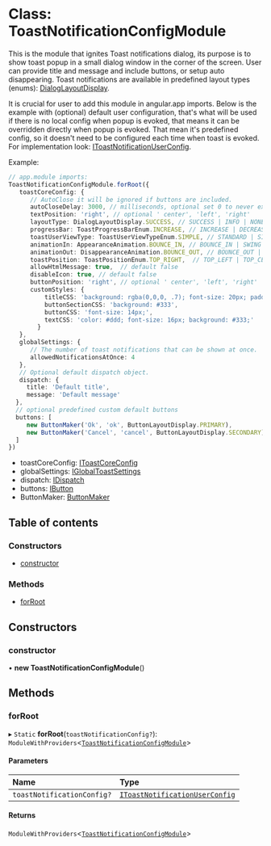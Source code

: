 # Class: ToastNotificationConfigModule

This is the module that ignites Toast notifications dialog, its purpose is to show toast popup in a
small dialog window in the corner of the screen. User can provide title and message and include buttons, or setup auto disappearing.
Toast notifications are available in predefined layout types (enums): [DialogLayoutDisplay](#/documentation/enum-DialogLayoutDisplay).

It is crucial for user to add this module in angular.app imports.
Below is the example with (optional) default user configuration, that's what will be used if there is no
local config when popup is evoked, that means it can be overridden directly when popup is evoked.
That mean it's predefined config, so it doesn't need to be configured each time when toast is evoked.
For implementation look: [IToastNotificationUserConfig](#/documentation/interface-IToastNotificationUserConfig).

Example:
```typescript
// app.module imports:
ToastNotificationConfigModule.forRoot({
   toastCoreConfig: {
      // AutoClose it will be ignored if buttons are included.
      autoCloseDelay: 3000, // milliseconds, optional set 0 to never expires
      textPosition: 'right', // optional ' center', 'left', 'right'
      layoutType: DialogLayoutDisplay.SUCCESS, // SUCCESS | INFO | NONE | DANGER | WARNING
      progressBar: ToastProgressBarEnum.INCREASE, // INCREASE | DECREASE | NONE
      toastUserViewType: ToastUserViewTypeEnum.SIMPLE, // STANDARD | SIMPLE
      animationIn: AppearanceAnimation.BOUNCE_IN, // BOUNCE_IN | SWING | ZOOM_IN | ZOOM_IN_ROTATE | ELASTIC | JELLO | FADE_IN | SLIDE_IN_UP | SLIDE_IN_DOWN | SLIDE_IN_LEFT | SLIDE_IN_RIGHT | NONE
      animationOut: DisappearanceAnimation.BOUNCE_OUT, // BOUNCE_OUT | ZOOM_OUT | ZOOM_OUT_WIND | ZOOM_OUT_ROTATE | FLIP_OUT | SLIDE_OUT_UP | SLIDE_OUT_DOWN | SLIDE_OUT_LEFT | SLIDE_OUT_RIGHT | NONE
      toastPosition: ToastPositionEnum.TOP_RIGHT,  // TOP_LEFT | TOP_CENTER | TOP_RIGHT | TOP_FULL_WIDTH | BOTTOM_LEFT | BOTTOM_CENTER | BOTTOM_RIGHT | BOTTOM_FULL_WIDTH
      allowHtmlMessage: true,  // default false
      disableIcon: true, // default false
      buttonPosition: 'right', // optional ' center', 'left', 'right'
      customStyles: {
          titleCSS: 'background: rgba(0,0,0, .7); font-size: 20px; padding: 20px',
          buttonSectionCSS: 'background: #333',
          buttonCSS: 'font-size: 14px;',
          textCSS: 'color: #ddd; font-size: 16px; background: #333;'
        }
   },
   globalSettings: {
      // The number of toast notifications that can be shown at once.
      allowedNotificationsAtOnce: 4
   },
   // Optional default dispatch object.
   dispatch: {
     title: 'Default title',
     message: 'Default message'
  },
  // optional predefined custom default buttons
  buttons: [
     new ButtonMaker('Ok', 'ok', ButtonLayoutDisplay.PRIMARY),
     new ButtonMaker('Cancel', 'cancel', ButtonLayoutDisplay.SECONDARY)
  ]
})
```
* toastCoreConfig: [IToastCoreConfig](#/documentation/interface-IToastCoreConfig)
* globalSettings: [IGlobalToastSettings](#/documentation/interface-IGlobalToastSettings)
* dispatch: [IDispatch](#/documentation/interface-IDispatch)
* buttons: [IButton](#/documentation/interface-IButton)
* ButtonMaker: [ButtonMaker](#/documentation/class-ButtonMaker)

## Table of contents

### Constructors

- [constructor](#/documentation/class-ToastNotificationConfigModule#constructor)

### Methods

- [forRoot](#/documentation/class-ToastNotificationConfigModule#forroot)

## Constructors

### constructor

• **new ToastNotificationConfigModule**()

## Methods

### forRoot

▸ `Static` **forRoot**(`toastNotificationConfig?`): `ModuleWithProviders`<[`ToastNotificationConfigModule`](#/documentation/class-ToastNotificationConfigModule)\>

#### Parameters

| Name | Type |
| :------ | :------ |
| `toastNotificationConfig?` | [`IToastNotificationUserConfig`](#/documentation/interface-IToastNotificationUserConfig) |

#### Returns

`ModuleWithProviders`<[`ToastNotificationConfigModule`](#/documentation/class-ToastNotificationConfigModule)\>
